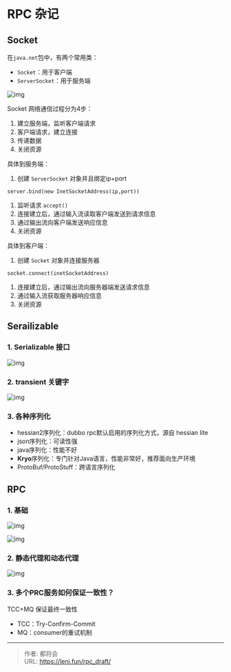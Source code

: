 # RPC 杂记


<!--more-->

## Socket

在`java.net`包中，有两个常用类：

- `Socket`：用于客户端
- `ServerSocket`：用于服务端

![img](https://publicpictures.oss-cn-hangzhou.aliyuncs.com/img/1682046195562-232a8255-ffd8-47ba-8682-c07e44da83a6.png)

Socket 网络通信过程分为4步：

1. 建立服务端，监听客户端请求
2. 客户端请求，建立连接
3. 传递数据
4. 关闭资源

具体到服务端：

1. 创建 `ServerSocket` 对象并且绑定ip+port 

```
server.bind(new InetSocketAddress(ip,port))
```

1. 监听请求 `accept()`
2. 连接建立后，通过输入流读取客户端发送到请求信息
3. 通过输出流向客户端发送响应信息
4. 关闭资源

具体到客户端：

1. 创建 `Socket` 对象并连接服务器 

```
socket.connect(inetSocketAddress)
```

1. 连接建立后，通过输出流向服务器端发送请求信息
2. 通过输入流获取服务器响应信息
3. 关闭资源



## Serailizable

### 1. Serializable 接口

![img](https://publicpictures.oss-cn-hangzhou.aliyuncs.com/img/1682044944967-e908e2b8-9497-45b9-bf0f-3d0cdf2e3d3d.png)

### 2. transient 关键字

![img](https://publicpictures.oss-cn-hangzhou.aliyuncs.com/img/1682045027591-67af597e-4c00-4d93-b386-1e458ce36590.png)

### 3. 各种序列化

- hessian2序列化：dubbo rpc默认启用的序列化方式，源自 hessian lite
- json序列化：可读性强
- java序列化：性能不好
- **Kryo**序列化：专门针对Java语言，性能非常好，推荐面向生产环境
- ProtoBuf/ProtoStuff：跨语言序列化



## RPC

### 1. 基础

![img](https://publicpictures.oss-cn-hangzhou.aliyuncs.com/img/1681981890998-7533dc05-e440-42ae-a3f5-e81ce416b48c.png)

![img](https://publicpictures.oss-cn-hangzhou.aliyuncs.com/img/1682043515080-a099658f-e9bb-4982-986d-c24262a2f27b.png)

### 2. 静态代理和动态代理

![img](https://publicpictures.oss-cn-hangzhou.aliyuncs.com/img/1682057128794-0f2f2740-885e-4039-babf-09e6d8cd22ae.png)



### 3. 多个PRC服务如何保证一致性？

TCC+MQ 保证最终一致性

- TCC：Try-Confirm-Commit
- MQ：consumer的重试机制


---

> 作者: 都将会  
> URL: https://leni.fun/rpc_draft/  

